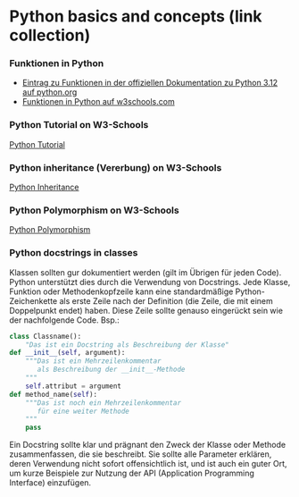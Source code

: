# Python basics and concepts (link collection)

### Funktionen in Python

* [Eintrag zu Funktionen in der offiziellen Dokumentation zu Python 3.12 auf python.org](https://docs.python.org/3.12/tutorial/controlflow.html#defining-functions)
* [Funktionen in Python auf w3schools.com](https://www.w3schools.com/python/python_functions.asp)

### Python Tutorial on W3-Schools
[Python Tutorial](https://www.w3schools.com/python/default.asp)

### Python inheritance (Vererbung) on W3-Schools
[Python Inheritance](https://www.w3schools.com/python/python_inheritance.asp)

### Python Polymorphism on W3-Schools
[Python Polymorphism](https://www.w3schools.com/python/python_polymorphism.asp)

### Python docstrings in classes
Klassen sollten gur dokumentiert werden (gilt im Übrigen für jeden Code). Python unterstützt dies durch die Verwendung von Docstrings. Jede Klasse, Funktion oder Methodenkopfzeile kann eine standardmäßige Python-Zeichenkette als erste Zeile nach der Definition (die Zeile, die mit einem Doppelpunkt endet) haben. Diese Zeile sollte genauso eingerückt sein wie der nachfolgende Code.
Bsp.:
```python
class Classname():
    "Das ist ein Docstring als Beschreibung der Klasse"
def __init__(self, argument):
    """Das ist ein Mehrzeilenkommentar
       als Beschreibung der __init__-Methode
    """
    self.attribut = argument    
def method_name(self):
    """Das ist noch ein Mehrzeilenkommentar
       für eine weiter Methode
    """
    pass
```
      
Ein Docstring sollte klar und prägnant den Zweck der Klasse oder Methode zusammenfassen, die sie beschreibt. Sie sollte alle Parameter erklären, deren Verwendung nicht sofort offensichtlich ist, und ist auch ein guter Ort, um kurze Beispiele zur Nutzung der API (Application Programming Interface) einzufügen.
